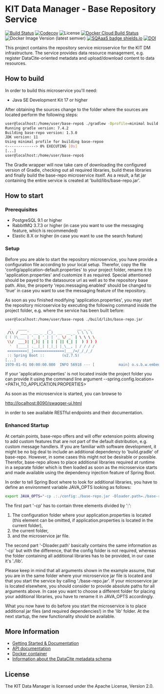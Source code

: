 # KIT Data Manager - Base Repository Service

[![Build Status](https://github.com/kit-data-manager/base-repo/actions/workflows/gradle.yml/badge.svg)](https://github.com/kit-data-manager/base-repo/actions/workflows/gradle.yml)
[![Codecov](https://codecov.io/gh/kit-data-manager/base-repo/branch/master/graph/badge.svg)](https://codecov.io/gh/kit-data-manager/base-repo)
![License](https://img.shields.io/github/license/kit-data-manager/base-repo.svg)
[![Docker Cloud Build Status](https://img.shields.io/docker/cloud/build/kitdm/base-repo)](https://hub.docker.com/r/kitdm/base-repo/tags)
![Docker Image Version (latest semver)](https://img.shields.io/docker/v/kitdm/base-repo)
[![SQAaaS badge shields.io](https://img.shields.io/badge/sqaaas%20software-silver-lightgrey)](https://api.eu.badgr.io/public/assertions/onNKx_lhTn68bPKnMAg-eQ "SQAaaS silver badge achieved")
[![DOI](https://zenodo.org/badge/DOI/10.5281/zenodo.7660036.svg)](https://doi.org/10.5281/zenodo.7660036)

This project contains the repository service microservice for the KIT DM infrastructure. The service provides
data resource management, e.g. register DataCite-oriented metadata and upload/download content to data resources.

## How to build

In order to build this microservice you'll need:

* Java SE Development Kit 17 or higher

After obtaining the sources change to the folder where the sources are located perform the following steps:

```bash
user@localhost:/home/user/base-repo$ ./gradlew -Dprofile=minimal build
Running gradle version: 7.4.2
Building base-repo version: 1.3.0
JDK version: 11
Using minimal profile for building base-repoo
<-------------> 0% EXECUTING [0s]
[...]
user@localhost:/home/user/base-repo$
```

The Gradle wrapper will now take care of downloading the configured version of Gradle, checking out all required libraries, build these
libraries and finally build the base-repo microservice itself. As a result, a fat jar containing the entire service is created at 'build/libs/base-repo.jar'.

## How to start

### Prerequisites

* PostgreSQL 9.1 or higher
* RabbitMQ 3.7.3 or higher (in case you want to use the messaging feature, which is recommended)
* Elastic 8.X or higher (in case you want to use the search feature)

### Setup

Before you are able to start the repository microservice, you have provide a configuration file according to your local setup.
Therefor, copy the file 'config/application-default.properties' to your project folder, rename it to 'application.properties' and customize it as required. Special attentioned should be payed to the datasource url as well as to the repository base path. Also, the property 'repo.messaging.enabled' should be changed to 'true' in case you want to use the messaging feature of the repository.

As soon as you finished modifying 'application.properties', you may start the repository microservice by executing the following command inside the project folder,
e.g. where the service has been built before:

```bash
user@localhost:/home/user/base-repo$ ./build/libs/base-repo.jar

  .   ____          _            __ _ _
 /\\ / ___'_ __ _ _(_)_ __  __ _ \ \ \ \
( ( )\___ | '_ | '_| | '_ \/ _` | \ \ \ \
 \\/  ___)| |_)| | | | | || (_| |  ) ) ) )
  '  |____| .__|_| |_|_| |_\__, | / / / /
 =========|_|==============|___/=/_/_/_/
 :: Spring Boot ::        (v2.7.5)
[...]
1970-01-01 00:00:00.000  INFO 56918 --- [           main] o.s.b.w.embedded.tomcat.TomcatWebServer  : Tomcat started on port(s): 8080 (http) with context path ''

```

If your 'application.properties' is not located inside the project folder you can provide it using the command line argument --spring.config.location=<PATH_TO_APPLICATION.PROPERTIES>

As soon as the microservice is started, you can browse to

<http://localhost:8090/swagger-ui.html>

in order to see available RESTful endpoints and their documentation.

### Enhanced Startup

At certain points, base-repo offers and will offer extension points allowing to add custom features that are not part of the default distribution, e.g. custom message handlers. If you are familiar with software development, it might be no big deal to include an additional dependency to 'build.gradle' of base-repo. However, in some cases this might not be desirable or possible. Therefor, base-repo allows to place additional libraries required at runtime in a separate folder which is then loaded as soon as the microservice starts and made available using the dependency injection feature of Spring Boot.

In order to tell Spring Boot where to look for additional libraries, you have to define an environment variable JAVA_OPTS looking as follows:

```bash
export JAVA_OPTS="-cp .:./config:./base-repo.jar -Dloader.path=./base-repo.jar,./lib/,."
```

The first part '-cp' has to contain three elements divided by ':':

1. The configuration folder where your application.properties is located (this element can be omitted, if application.properties
is located in the current folder),
2. the current folder,
3. and the microservice jar file.

The second part '-Dloader.path' basically contains the same information as '-cp' but with the difference, that the config folder is not required, whereas the folder
containing all additional libraries has to be provided, in our case it's './lib'.

Please keep in mind that all arguments shown in the example assume, that you are in the same folder where your microservice jar file is located and that you start the service
by calling './base-repo.jar'. If your microservice jar is located elsewhere, you should consider to provide absolute paths for all arguments above.
In case you want to choose a different folder for placing your additional libraries, you have to rename it in JAVA_OPTS accordingly.

What you now have to do before you start the microservice is to place additional jar files (and required dependencies!) in the 'lib' folder. At the next startup, the new functionality should be available.

## More Information

* [Getting Started & Documentation](https://kit-data-manager.github.io/webpage/base-repo/index.html)
* [API documentation](https://kit-data-manager.github.io/webpage/base-repo/documentation/api-docs.html)
* [Docker container](https://hub.docker.com/r/kitdm/base-repo)
* [Information about the DataCite metadata schema](https://schema.datacite.org/)

## License

The KIT Data Manager is licensed under the Apache License, Version 2.0.
